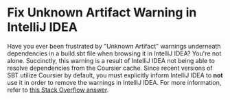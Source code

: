 # Fix Unknown Artifact Warning in IntelliJ IDEA

Have you ever been frustrated by "Unknown Artifact" warnings underneath dependencies in a build.sbt file when browsing it in IntelliJ IDEA? You're not alone. Succinctly, this warning is a result of IntelliJ IDEA not being able to resolve dependencies from the Coursier cache. Since recent versions of SBT utilize Coursier by default, you must explicitly inform IntelliJ IDEA to **not** use it in order to remove the warnings in IntelliJ IDEA. For more information, refer to [this Stack Overflow answer](https://stackoverflow.com/a/58456468/6073927).
